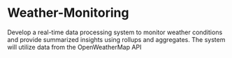 # Weather-Monitoring
Develop a real-time data processing system to monitor weather conditions and provide summarized insights using rollups and aggregates. The system will utilize data from the OpenWeatherMap API 
